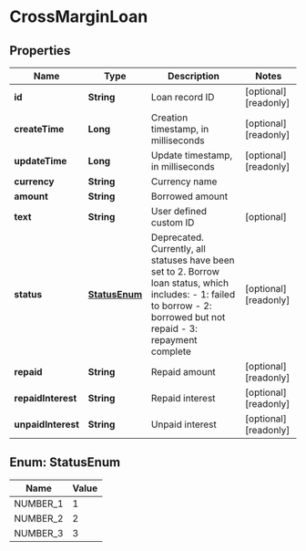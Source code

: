 
# CrossMarginLoan

## Properties

Name | Type | Description | Notes
------------ | ------------- | ------------- | -------------
**id** | **String** | Loan record ID |  [optional] [readonly]
**createTime** | **Long** | Creation timestamp, in milliseconds |  [optional] [readonly]
**updateTime** | **Long** | Update timestamp, in milliseconds |  [optional] [readonly]
**currency** | **String** | Currency name | 
**amount** | **String** | Borrowed amount | 
**text** | **String** | User defined custom ID |  [optional]
**status** | [**StatusEnum**](#StatusEnum) | Deprecated. Currently, all statuses have been set to 2.  Borrow loan status, which includes:  - 1: failed to borrow - 2: borrowed but not repaid - 3: repayment complete |  [optional] [readonly]
**repaid** | **String** | Repaid amount |  [optional] [readonly]
**repaidInterest** | **String** | Repaid interest |  [optional] [readonly]
**unpaidInterest** | **String** | Unpaid interest |  [optional] [readonly]

## Enum: StatusEnum

Name | Value
---- | -----
NUMBER_1 | 1
NUMBER_2 | 2
NUMBER_3 | 3

